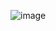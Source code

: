![image](https://github.com/Jason89967/EC2024/assets/162284478/3a10b1a1-415d-4dfc-b3d1-df720091cef6)
